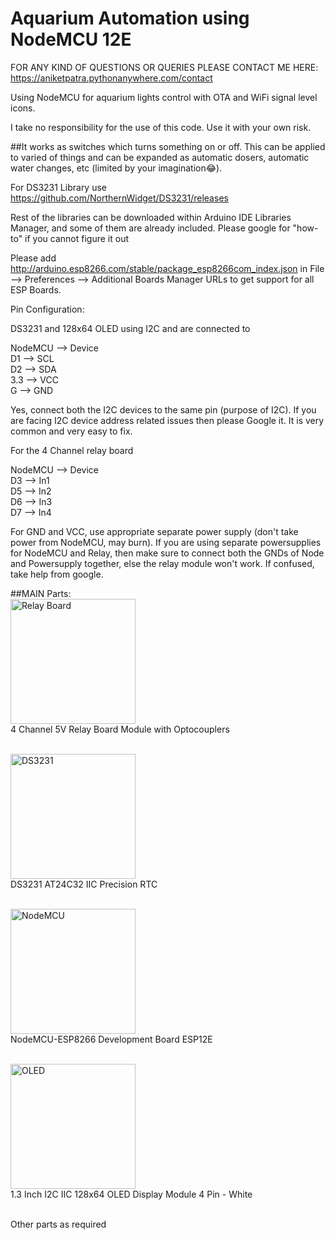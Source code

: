 # Aquarium Automation using NodeMCU 12E

FOR ANY KIND OF QUESTIONS OR QUERIES PLEASE CONTACT ME HERE: https://aniketpatra.pythonanywhere.com/contact

Using NodeMCU for aquarium lights control with OTA and WiFi signal level icons.

I take no responsibility for the use of this code. Use it with your own risk. 

##It works as switches which turns something on or off. This can be applied to varied of things and can be expanded as automatic dosers, automatic water changes, etc (limited by your imagination😂).

For DS3231 Library use https://github.com/NorthernWidget/DS3231/releases

Rest of the libraries can be downloaded within Arduino IDE Libraries Manager, and some of them are already included. Please google for "how-to" if you cannot figure it out 

Please add http://arduino.esp8266.com/stable/package_esp8266com_index.json in File --> Preferences --> Additional Boards Manager URLs to get support for all ESP Boards.

Pin Configuration:

DS3231 and 128x64 OLED using I2C and are connected to

NodeMCU --> Device <br/>
D1 --> SCL <br/>
D2 --> SDA <br/>
3.3 --> VCC <br/>
G --> GND <br/>

Yes, connect both the I2C devices to the same pin (purpose of I2C). If you are facing I2C device address related issues then please Google it. It is very common and very easy to fix.

For the 4 Channel relay board

NodeMCU --> Device <br/>
D3 --> In1 <br/>
D5 --> In2 <br/>
D6 --> In3 <br/>
D7 --> In4 <br/>

For GND and VCC, use appropriate separate power supply (don't take power from NodeMCU, may burn). If you are using separate powersupplies for NodeMCU and Relay, then make sure to connect both the GNDs of Node and Powersupply together, else the relay module won't work. If confused, take help from google.

##MAIN Parts: <br/>
<img src="https://m.media-amazon.com/images/I/71TWos73PrL._SL1100_.jpg" alt="Relay Board" width="200" height="200"> <br/>
4 Channel 5V Relay Board Module with Optocouplers <br/><br/>

<img src="https://m.media-amazon.com/images/I/41RP9FjC+jL.jpg" alt="DS3231" width="200" height="200"> <br/>
DS3231 AT24C32 IIC Precision RTC <br/><br/>


<img src="https://m.media-amazon.com/images/I/51lIrI5vnQL.jpg" alt="NodeMCU" width="200" height="200"> <br/>
NodeMCU-ESP8266 Development Board ESP12E <br/><br/>
 
 
 <img src="https://www.electronicscomp.com/image/cache/catalog/13-inch-i2c-iic-oled-display-module-4pin-white-800x800.jpg" alt="OLED" width="200" height="200"> <br/>
1.3 Inch I2C IIC 128x64 OLED Display Module 4 Pin - White <br/><br/>

Other parts as required
